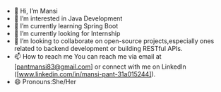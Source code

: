 - 👋 Hi, I’m Mansi
- 👀 I’m interested in Java Development
- 🌱 I’m currently learning Spring Boot
- 🤝 I’m currently looking for Internship
- 💞️ I’m looking to collaborate on open-source projects,especially ones related to backend development or building RESTful APIs.
- 📫 How to reach me You can reach me via email at [pantmansi83@gmail.com] or connect with me on LinkedIn ([www.linkedin.com/in/mansi-pant-31a015244]).
- 😄 Pronouns:She/Her

<!---
CsMansi/CsMansi is a ✨ special ✨ repository because its `README.md` (this file) appears on your GitHub profile.
You can click the Preview link to take a look at your changes.
--->
